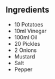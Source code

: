 ## Ingredients

 - 10 Potatoes
 - 10ml Vinegar
 - 100ml Oil
 - 20 Pickles
 - 2 Onions
 - Mustard
 - Salt
 - Pepper
